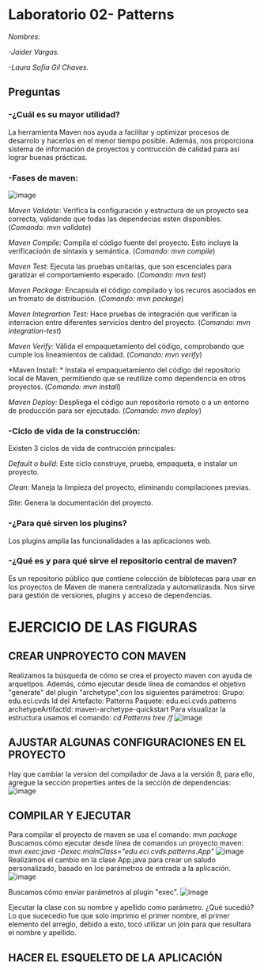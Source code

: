 # Laboratorio 02- Patterns
*Nombres:*

*-Jaider Vargas.*

*-Laura Sofia Gil Chaves.*

## Preguntas
### -¿Cuál es su mayor utilidad?

La herramienta Maven nos ayuda a facilitar y optimizar procesos de desarrolo y hacerlos en el menor tiempo posible. Además, nos proporciona sistema de información de proyectos y contrucción de calidad para así lograr buenas prácticas. 

### -Fases de maven:

![image](https://github.com/user-attachments/assets/d23f6ad4-13e9-4b32-957a-b52e2ad3f274)

*Maven Validate*: Verifica la configuración y estructura de un proyecto sea correcta, validando que todas las dependecias esten disponibles. (*Comando: mvn validate*)

*Maven Compile:* Compila el código fuente del proyecto. Esto incluye la verificacioón de sintaxis y semántica. (*Comando: mvn compile*)

*Maven Test:* Ejecuta las pruebas unitarias, que son escenciales para garatizar el comportamiento esperado. (*Comando: mvn test*)

*Maven Package:* Encapsula el código compilado y los recuros asociados en un fromato de distribución. (*Comando: mvn package*)

*Maven Integrartion Test:*  Hace pruebas de integración que verifican la interracion entre diferentes servicios dentro del proyecto. (*Comando: mvn integration-test*)

*Maven Verify:* Válida el empaquetamiento del código, comprobando  que cumple los lineamientos de calidad. (*Comando: mvn verify*)

*Maven Install: *  Instala el empaquetamiento del código del repositorio local de Maven, permitiendo que se reutilize como dependencia en otros proyectos. (*Comando: mvn install*)

*Maven Deploy:* Despliega el código aun repositorio remoto o a un entorno de producción para ser ejecutado. (*Comando: mvn deploy*)

### -Ciclo de vida de la construcción:

Existen 3 ciclos de vida de contrucción principales:

*Default o build*: Este ciclo construye, prueba, empaqueta, e instalar un proyecto. 

*Clean:* Maneja la limpieza del proyecto, eliminando compilaciones previas. 

*Site:* Genera la documentación del proyecto.

### -¿Para qué sirven los plugins?
Los plugins amplia las funcionalidades a las aplicaciones web. 

### -¿Qué es y para qué sirve el repositorio central de maven?

Es un repositorio público que contiene colección de biblotecas para usar en los proyectos de Maven de manera centralizada y automatizasda. Nos sirve para gestión de versiones, plugins y acceso de dependencias.

# EJERCICIO DE LAS FIGURAS
## CREAR UNPROYECTO CON MAVEN

Realizamos la búsqueda de cómo se crea el proyecto maven con ayuda de arquetipos. Además, cómo ejecutar desde línea de comandos el objetivo "generate" del plugin "archetype",con los siguientes parámetros:
Grupo: edu.eci.cvds
Id del Artefacto: Patterns
Paquete: edu.eci.cvds.patterns
archetypeArtifactId: maven-archetype-quickstart
Para visualizar la estructura usamos el comando:
*cd Patterns
tree /f*
![image](https://github.com/user-attachments/assets/e1998679-5bcb-4c01-8987-318dd792ebc7)

## AJUSTAR ALGUNAS CONFIGURACIONES EN EL PROYECTO

Hay que cambiar la version del compilador de Java a la versión 8, para ello, agregue la sección properties antes de la sección de dependencias:
![image](https://github.com/user-attachments/assets/70ebdfd6-f22c-438a-9d1b-86beb440fdfc)

## COMPILAR Y EJECUTAR
Para compilar el proyecto de maven se usa el comando:
*mvn package*
Buscamos cómo ejecutar desde línea de comandos un proyecto maven:
*mvn exec:java -Dexec.mainClass="edu.eci.cvds.patterns.App"*
![image](https://github.com/user-attachments/assets/6a10e2a5-0b87-465c-a96d-1e1594d53bc9)
Realizamos el cambio en la clase App.java para crear un saludo personalizado, basado en los parámetros de entrada a la aplicación.
![image](https://github.com/user-attachments/assets/a12ec8fa-1aa9-41af-872b-e19b820c0bb0)

Buscamos cómo enviar parámetros al plugin "exec".
![image](https://github.com/user-attachments/assets/b1b822e5-2776-44e9-a091-66cc12237133)

Ejecutar la clase con su nombre y apellido como parámetro. ¿Qué sucedió?
Lo que sucecedio fue que solo imprimio el primer nombre, el primer elemento del arreglo, debido a esto, tocó utilizar un  join
para que resultara el nombre y apellido.

## HACER EL ESQUELETO DE LA APLICACIÓN




